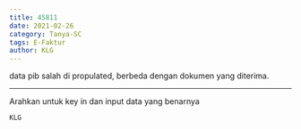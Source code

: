 ```yaml
---
title: 45811
date: 2021-02-26
category: Tanya-SC
tags: E-Faktur
author: KLG
---
```


data pib salah di propulated, berbeda dengan dokumen yang diterima.

---

Arahkan untuk key in dan input data yang benarnya

`KLG`

